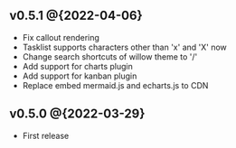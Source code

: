## v0.5.1 @{2022-04-06}
- Fix callout rendering
- Tasklist supports characters other than 'x' and 'X' now
- Change search shortcuts of willow theme to '/'
- Add support for charts plugin
- Add support for kanban plugin
- Replace embed mermaid.js and echarts.js to CDN

## v0.5.0 @{2022-03-29}
- First release
